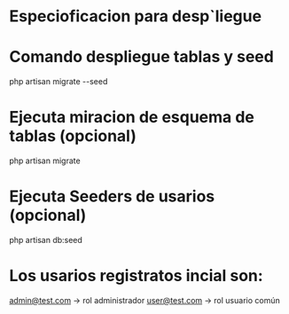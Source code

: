 # Especioficacion para desp`liegue

# Comando despliegue tablas y seed
php artisan migrate --seed
#   Ejecuta miracion de esquema de tablas (opcional)
php artisan migrate
# Ejecuta Seeders de usarios (opcional)
php artisan db:seed

# Los usarios registratos incial son: 
admin@test.com      -> rol administrador
user@test.com       -> rol usuario común

